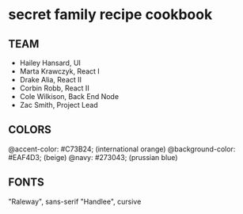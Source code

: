 # secret family recipe cookbook


## TEAM 

- Hailey Hansard, UI
- Marta Krawczyk, React I
- Drake Alia, React II
- Corbin Robb, React II
- Cole Wilkison, Back End Node
- Zac Smith, Project Lead

## COLORS
@accent-color: #C73B24; (international orange)
@background-color: #EAF4D3; (beige)
@navy: #273043; (prussian blue)

## FONTS
"Raleway", sans-serif
"Handlee", cursive
 <link href="https://fonts.googleapis.com/css2?family=Raleway&display=swap" rel="stylesheet">
 <link href="https://fonts.googleapis.com/css2?family=Handlee&display=swap" rel="stylesheet">
